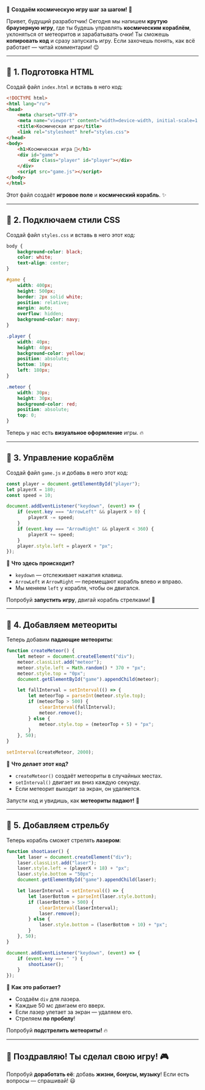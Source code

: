 🚀 **Создаём космическую игру шаг за шагом!** 🌟

Привет, будущий разработчик! Сегодня мы напишем **крутую браузерную игру**, где ты будешь управлять **космическим кораблём**, уклоняться от метеоритов и зарабатывать очки! Ты сможешь **копировать код** и сразу запускать игру. Если захочешь понять, как всё работает — читай комментарии! 😉

---

## **🔹 1. Подготовка HTML**

Создай файл `index.html` и вставь в него код:

```html
<!DOCTYPE html>
<html lang="ru">
<head>
    <meta charset="UTF-8">
    <meta name="viewport" content="width=device-width, initial-scale=1.0">
    <title>Космическая игра</title>
    <link rel="stylesheet" href="styles.css">
</head>
<body>
    <h1>Космическая игра 🚀</h1>
    <div id="game">
        <div class="player" id="player"></div>
    </div>
    <script src="game.js"></script>
</body>
</html>
```

Этот файл создаёт **игровое поле** и **космический корабль**. ✨

---

## **🔹 2. Подключаем стили CSS**

Создай файл `styles.css` и вставь в него этот код:

```css
body {
    background-color: black;
    color: white;
    text-align: center;
}

#game {
    width: 400px;
    height: 500px;
    border: 2px solid white;
    position: relative;
    margin: auto;
    overflow: hidden;
    background-color: navy;
}

.player {
    width: 40px;
    height: 40px;
    background-color: yellow;
    position: absolute;
    bottom: 10px;
    left: 180px;
}

.meteor {
    width: 30px;
    height: 30px;
    background-color: red;
    position: absolute;
    top: 0;
}
```

Теперь у нас есть **визуальное оформление** игры. 🔥

---

## **🔹 3. Управление кораблём**

Создай файл `game.js` и добавь в него этот код:

```js
const player = document.getElementById("player");
let playerX = 180;
const speed = 10;

document.addEventListener("keydown", (event) => {
    if (event.key === "ArrowLeft" && playerX > 0) {
        playerX -= speed;
    }
    if (event.key === "ArrowRight" && playerX < 360) {
        playerX += speed;
    }
    player.style.left = playerX + "px";
});
```

📌 **Что здесь происходит?**
- `keydown` — отслеживает нажатия клавиш.
- `ArrowLeft` и `ArrowRight` — перемещают корабль влево и вправо.
- Мы меняем `left` у корабля, чтобы он двигался.

Попробуй **запустить игру**, двигай корабль стрелками! 🚀

---

## **🔹 4. Добавляем метеориты**

Теперь добавим **падающие метеориты**:

```js
function createMeteor() {
    let meteor = document.createElement("div");
    meteor.classList.add("meteor");
    meteor.style.left = Math.random() * 370 + "px";
    meteor.style.top = "0px";
    document.getElementById("game").appendChild(meteor);

    let fallInterval = setInterval(() => {
        let meteorTop = parseInt(meteor.style.top);
        if (meteorTop > 500) {
            clearInterval(fallInterval);
            meteor.remove();
        } else {
            meteor.style.top = (meteorTop + 5) + "px";
        }
    }, 50);
}

setInterval(createMeteor, 2000);
```

📌 **Что делает этот код?**
- `createMeteor()` создаёт метеориты в случайных местах.
- `setInterval()` двигает их вниз каждую секунду.
- Если метеорит выходит за экран, он удаляется.

Запусти код и увидишь, как **метеориты падают!** 🌠

---

## **🔹 5. Добавляем стрельбу**

Теперь корабль сможет стрелять **лазером**:

```js
function shootLaser() {
    let laser = document.createElement("div");
    laser.classList.add("laser");
    laser.style.left = (playerX + 18) + "px";
    laser.style.bottom = "50px";
    document.getElementById("game").appendChild(laser);

    let laserInterval = setInterval(() => {
        let laserBottom = parseInt(laser.style.bottom);
        if (laserBottom > 500) {
            clearInterval(laserInterval);
            laser.remove();
        } else {
            laser.style.bottom = (laserBottom + 10) + "px";
        }
    }, 50);
}

document.addEventListener("keydown", (event) => {
    if (event.key === " ") {
        shootLaser();
    }
});
```

📌 **Как это работает?**
- Создаём `div` для лазера.
- Каждые 50 мс двигаем его вверх.
- Если лазер улетает за экран — удаляем его.
- Стреляем **по пробелу**!

Попробуй **подстрелить метеориты!** 🔥

---

## **🎉 Поздравляю! Ты сделал свою игру!** 🎮

Попробуй **доработать её**: добавь **жизни, бонусы, музыку**! Если есть вопросы — спрашивай! 😃

